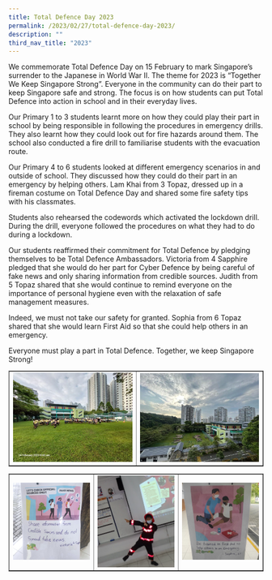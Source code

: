 ```yaml
---
title: Total Defence Day 2023
permalink: /2023/02/27/total-defence-day-2023/
description: ""
third_nav_title: "2023"
---
```

<p>We commemorate Total Defence Day on 15 February to mark Singapore’s surrender to the Japanese in World War II. The theme for 2023 is “Together We Keep Singapore Strong”. Everyone in the community can do their part to keep Singapore safe and strong. The focus is on how students can put Total Defence into action in school and in their everyday lives.</p>
<p>Our Primary 1 to 3 students learnt more on how they could play their part in school by being responsible in following the procedures in emergency drills. They also learnt how they could look out for fire hazards around them. The school also conducted a fire drill to familiarise students with the evacuation route.</p>
<p>Our Primary 4 to 6 students looked at different emergency scenarios in and outside of school. They discussed how they could do their part in an emergency by helping others. Lam Khai from 3 Topaz, dressed up in a fireman costume on Total Defence Day and shared some fire safety tips with his classmates.</p>
<p>Students also rehearsed the codewords which activated the lockdown drill. During the drill, everyone followed the procedures on what they had to do during a lockdown.</p>
<p>Our students reaffirmed their commitment for Total Defence by pledging themselves to be Total Defence Ambassadors. Victoria from 4 Sapphire pledged that she would do her part for Cyber Defence by being careful of fake news and only sharing information from credible sources. Judith from 5 Topaz shared that she would continue to remind everyone on the importance of personal hygiene even with the relaxation of safe management measures.</p>
<p>Indeed, we must not take our safety for granted. Sophia from 6 Topaz shared that she would learn First Aid so that she could help others in an emergency.</p>
<p>Everyone must play a part in Total Defence. Together, we keep Singapore Strong!</p>
<table style="border-collapse: collapse; width: 100%;" border="1">
<tbody>
<tr>
<td style="width: 50%;"><img src="/images/tdd1.jpg"></td>
<td style="width: 50%;"><img src="/images/tdd2.jpg"></td>
</tr>
</tbody>
</table>
<table style="border-collapse: collapse; width: 100%;" border="1">
<tbody>
<tr>
<td style="width: 33.3333%;"><img src="/images/tdd3.jpg"></td>
<td style="width: 33.3333%;"><img src="/images/tdd4.png"></td>
<td style="width: 33.3333%;"><img src="/images/tdd5.jpg"></td>
</tr>
</tbody>
</table>